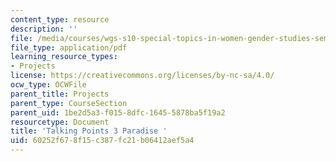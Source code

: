 ```yaml
---
content_type: resource
description: ''
file: /media/courses/wgs-s10-special-topics-in-women-gender-studies-seminar-latina-womens-voices-spring-2010/60252f678f15c387fc21b06412aef5a4_MITWGS_S10S10_tp3_paradise.pdf
file_type: application/pdf
learning_resource_types:
- Projects
license: https://creativecommons.org/licenses/by-nc-sa/4.0/
ocw_type: OCWFile
parent_title: Projects
parent_type: CourseSection
parent_uid: 1be2d5a3-f015-8dfc-1645-5878ba5f19a2
resourcetype: Document
title: 'Talking Points 3 Paradise '
uid: 60252f67-8f15-c387-fc21-b06412aef5a4
---
```

